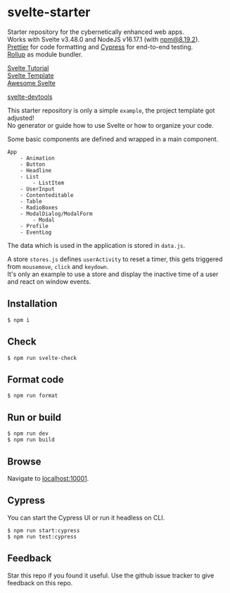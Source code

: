 # svelte-starter  

Starter repository for the cybernetically enhanced web apps.  
Works with Svelte v3.48.0 and NodeJS v16.17.1 (with npm@8.19.2).  
[Prettier](https://prettier.io/) for code formatting and [Cypress](https://www.cypress.io/) for end-to-end testing.  
[Rollup](https://rollupjs.org/) as module bundler.  

[Svelte Tutorial](https://svelte.dev/tutorial/basics)  
[Svelte Template](https://github.com/sveltejs/template)    
[Awesome Svelte](https://github.com/flagello/awesome-sveltejs)    

[svelte-devtools](https://github.com/sveltejs/svelte-devtools)

This starter repository is only a simple `example`, the project template got adjusted!  
No generator or guide how to use Svelte or how to organize your code.  

Some basic components are defined and wrapped in a main component.  

    App
        - Animation
        - Button
        - Headline
        - List
            - ListItem
        - UserInput
        - Contenteditable
        - Table
        - RadioBoxes
        - ModalDialog/ModalForm
            - Modal
        - Profile
        - EventLog

The data which is used in the application is stored in `data.js`.

A store `stores.js` defines `userActivity` to reset a timer, this gets triggered from `mousemove`, `click` and `keydown`.  
It's only an example to use a store and display the inactive time of a user and react on window events.  

## Installation

    $ npm i

## Check

    $ npm run svelte-check

## Format code

    $ npm run format

## Run or build

    $ npm run dev
    $ npm run build

## Browse

Navigate to [localhost:10001](http://localhost:10001).

## Cypress
You can start the Cypress UI or run it headless on CLI.

    $ npm run start:cypress
    $ npm run test:cypress

## Feedback
Star this repo if you found it useful. Use the github issue tracker to give feedback on this repo.
